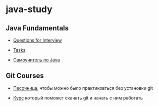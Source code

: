 # java-study

## Java Fundamentals
    
- [Questions for Interview](https://github.com/enFaust/java-study/blob/main/JavaFundamentals/questions_for_interview.md)

- [Tasks](https://github.com/enFaust/java-study/blob/main/JavaFundamentals/tasks.md)

- [Самоучитель по Java](https://github.com/enFaust/java-study/wiki)

## Git Courses

- [Песочница](https://learngitbranching.js.org/?locale=ru_RU), чтобы можно было практиковться без установки git

- [Курс](https://githowto.com/ru) который поможет скачать git и начать с ним работать
